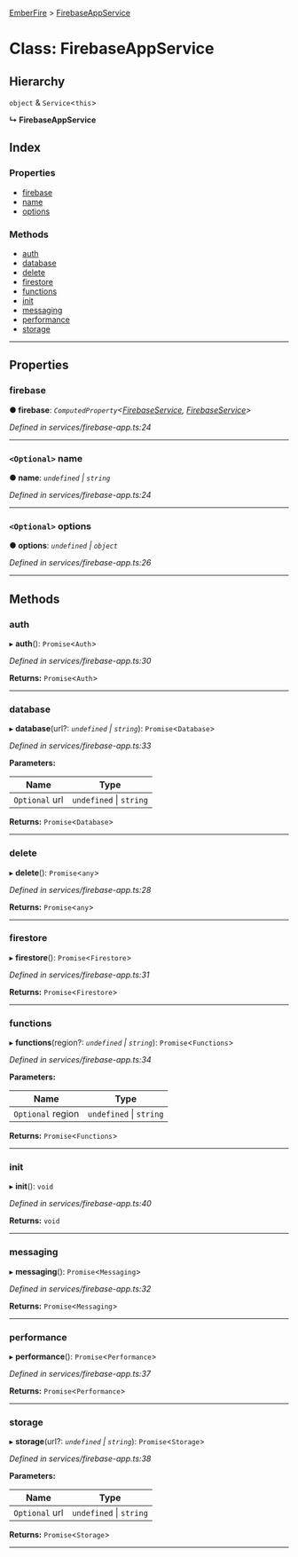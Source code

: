 [EmberFire](../README.md) > [FirebaseAppService](../classes/firebaseappservice.md)

# Class: FirebaseAppService

## Hierarchy

 `object` & `Service`<`this`>

**↳ FirebaseAppService**

## Index

### Properties

* [firebase](firebaseappservice.md#firebase)
* [name](firebaseappservice.md#name)
* [options](firebaseappservice.md#options)

### Methods

* [auth](firebaseappservice.md#auth)
* [database](firebaseappservice.md#database)
* [delete](firebaseappservice.md#delete)
* [firestore](firebaseappservice.md#firestore)
* [functions](firebaseappservice.md#functions)
* [init](firebaseappservice.md#init)
* [messaging](firebaseappservice.md#messaging)
* [performance](firebaseappservice.md#performance)
* [storage](firebaseappservice.md#storage)

---

## Properties

<a id="firebase"></a>

###  firebase

**● firebase**: *`ComputedProperty`<[FirebaseService](firebaseservice.md), [FirebaseService](firebaseservice.md)>*

*Defined in services/firebase-app.ts:24*

___
<a id="name"></a>

### `<Optional>` name

**● name**: *`undefined` \| `string`*

*Defined in services/firebase-app.ts:24*

___
<a id="options"></a>

### `<Optional>` options

**● options**: *`undefined` \| `object`*

*Defined in services/firebase-app.ts:26*

___

## Methods

<a id="auth"></a>

###  auth

▸ **auth**(): `Promise`<`Auth`>

*Defined in services/firebase-app.ts:30*

**Returns:** `Promise`<`Auth`>

___
<a id="database"></a>

###  database

▸ **database**(url?: *`undefined` \| `string`*): `Promise`<`Database`>

*Defined in services/firebase-app.ts:33*

**Parameters:**

| Name | Type |
| ------ | ------ |
| `Optional` url | `undefined` \| `string` |

**Returns:** `Promise`<`Database`>

___
<a id="delete"></a>

###  delete

▸ **delete**(): `Promise`<`any`>

*Defined in services/firebase-app.ts:28*

**Returns:** `Promise`<`any`>

___
<a id="firestore"></a>

###  firestore

▸ **firestore**(): `Promise`<`Firestore`>

*Defined in services/firebase-app.ts:31*

**Returns:** `Promise`<`Firestore`>

___
<a id="functions"></a>

###  functions

▸ **functions**(region?: *`undefined` \| `string`*): `Promise`<`Functions`>

*Defined in services/firebase-app.ts:34*

**Parameters:**

| Name | Type |
| ------ | ------ |
| `Optional` region | `undefined` \| `string` |

**Returns:** `Promise`<`Functions`>

___
<a id="init"></a>

###  init

▸ **init**(): `void`

*Defined in services/firebase-app.ts:40*

**Returns:** `void`

___
<a id="messaging"></a>

###  messaging

▸ **messaging**(): `Promise`<`Messaging`>

*Defined in services/firebase-app.ts:32*

**Returns:** `Promise`<`Messaging`>

___
<a id="performance"></a>

###  performance

▸ **performance**(): `Promise`<`Performance`>

*Defined in services/firebase-app.ts:37*

**Returns:** `Promise`<`Performance`>

___
<a id="storage"></a>

###  storage

▸ **storage**(url?: *`undefined` \| `string`*): `Promise`<`Storage`>

*Defined in services/firebase-app.ts:38*

**Parameters:**

| Name | Type |
| ------ | ------ |
| `Optional` url | `undefined` \| `string` |

**Returns:** `Promise`<`Storage`>

___


